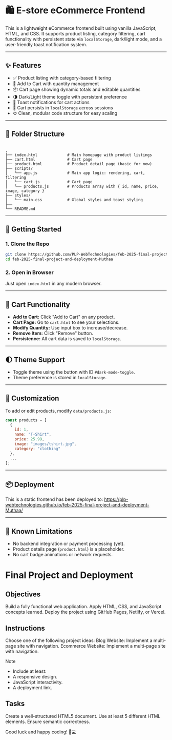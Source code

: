 # 🛍️ E-store eCommerce Frontend

This is a lightweight eCommerce frontend built using vanilla JavaScript, HTML, and CSS. It supports product listing, category filtering, cart functionality with persistent state via `localStorage`, dark/light mode, and a user-friendly toast notification system.

---

## ✨ Features

- ✅ Product listing with category-based filtering
- 🛒 Add to Cart with quantity management
- 📦 Cart page showing dynamic totals and editable quantities
- 🌗 Dark/Light theme toggle with persistent preference
- 🔔 Toast notifications for cart actions
- 💾 Cart persists in `localStorage` across sessions
- ⚙️ Clean, modular code structure for easy scaling

---

## 📁 Folder Structure

```

.
├── index.html             # Main homepage with product listings
├── cart.html              # Cart page
├── product.html           # Product detail page (basic for now)
├── scripts/
│   └── app.js             # Main app logic: rendering, cart, filtering
│   └── cart.js            # Cart page
│   └── products.js        # Products array with { id, name, price, image, category }
├── styles/
│   └── main.css           # Global styles and toast styling
├── 
└── README.md

````

---

## 🚀 Getting Started

### 1. Clone the Repo

```bash
git clone https://github.com/PLP-WebTechnologies/feb-2025-final-project-and-deployment-Muthaa.git
cd feb-2025-final-project-and-deployment-Muthaa
````

### 2. Open in Browser

Just open `index.html` in any modern browser.

---

## 🧪 Cart Functionality

* **Add to Cart:** Click "Add to Cart" on any product.
* **Cart Page:** Go to `cart.html` to see your selections.
* **Modify Quantity:** Use input box to increase/decrease.
* **Remove Item:** Click "Remove" button.
* **Persistence:** All cart data is saved to `localStorage`.

---

## 🌓 Theme Support

* Toggle theme using the button with ID `#dark-mode-toggle`.
* Theme preference is stored in `localStorage`.

---

## 🔧 Customization

To add or edit products, modify `data/products.js`:

```js
const products = [
  {
    id: 1,
    name: "T-Shirt",
    price: 25.99,
    image: "images/tshirt.jpg",
    category: "clothing"
  },
  ...
];
```

---

## 📦 Deployment

This is a static frontend has been deployed to:
https://plp-webtechnologies.github.io/feb-2025-final-project-and-deployment-Muthaa/

---

## 🧠 Known Limitations

* No backend integration or payment processing (yet).
* Product details page (`product.html`) is a placeholder.
* No cart badge animations or network requests.


# Final Project and Deployment

## Objectives
Build a fully functional web application.
Apply HTML, CSS, and JavaScript concepts learned.
Deploy the project using GitHub Pages, Netlify, or Vercel.

## Instructions
Choose one of the following project ideas:
Blog Website: Implement a multi-page site with navigation.
Ecommerce Website: Implement a multi-page site with navigation.

>[!NOTE]
> - Include at least:
> - A responsive design.
> - JavaScript interactivity.
> - A deployment link.

## Tasks

Create a well-structured HTML5 document.
Use at least 5 different HTML elements.
Ensure semantic correctness.

Good luck and happy coding! 🚀💻
